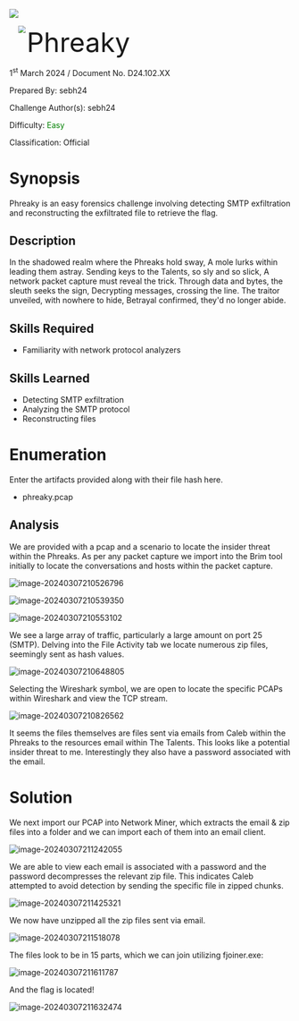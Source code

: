 ![](Assets/Images/banner.png)

<img src='Assets/Images/htb.png' style='margin-left: 20px; zoom: 80%;' align=left /> <font size='10'>Phreaky</font>

1<sup>st</sup> March 2024 / Document No. D24.102.XX

Prepared By: sebh24

Challenge Author(s): sebh24

Difficulty: <font color=green>Easy</font>

Classification: Official

# Synopsis

Phreaky is an easy forensics challenge involving detecting SMTP exfiltration and reconstructing the exfiltrated file to retrieve the flag.

## Description

In the shadowed realm where the Phreaks hold sway, A mole lurks within leading them astray. Sending keys to the Talents, so sly and so slick, A network packet capture must reveal the trick. Through data and bytes, the sleuth seeks the sign, Decrypting messages, crossing the line. The traitor unveiled, with nowhere to hide, Betrayal confirmed, they'd no longer abide.

## Skills Required

* Familiarity with network protocol analyzers

## Skills Learned

* Detecting SMTP exfiltration
* Analyzing the SMTP protocol
* Reconstructing files

# Enumeration

Enter the artifacts provided along with their file hash here. 

- phreaky.pcap

## Analysis

We are provided with a pcap and a scenario to locate the insider threat within the Phreaks. As per any packet capture we import into the Brim tool initially to locate the conversations and hosts within the packet capture. 

![image-20240307210526796](./assets/image-20240307210526796.png)



![image-20240307210539350](./assets/image-20240307210539350.png)

![image-20240307210553102](./assets/image-20240307210553102.png)

We see a large array of traffic, particularly a large amount on port 25 (SMTP). Delving into the File Activity tab we locate numerous zip files, seemingly sent as hash values. 

![image-20240307210648805](./assets/image-20240307210648805.png)

Selecting the Wireshark symbol, we are open to locate the specific PCAPs within Wireshark and view the TCP stream. 

![image-20240307210826562](./assets/image-20240307210826562.png)

It seems the files themselves are files sent via emails from Caleb within the Phreaks to the resources email within The Talents. This looks like a potential insider threat to me. Interestingly they also have a password associated with the email. 

# Solution

We next import our PCAP into Network Miner, which extracts the email & zip files into a folder and we can import each of them into an email client. 

![image-20240307211242055](./assets/image-20240307211242055.png)

We are able to view each email is associated with a password and the password decompresses the relevant zip file. This indicates Caleb attempted to avoid detection by sending the specific file in zipped chunks. 

![image-20240307211425321](./assets/image-20240307211425321.png)

We now have unzipped all the zip files sent via email. 

![image-20240307211518078](./assets/image-20240307211518078.png)

The files look to be in 15 parts, which we can join utilizing fjoiner.exe:

![image-20240307211611787](./assets/image-20240307211611787.png)

And the flag is located!

![image-20240307211632474](./assets/image-20240307211632474.png)
